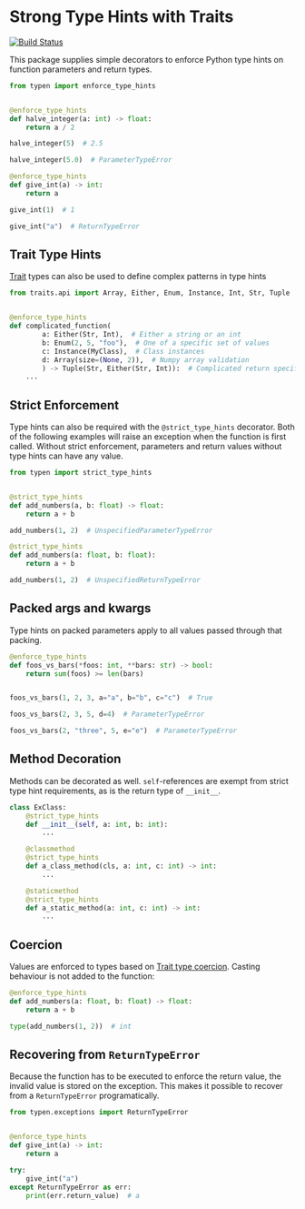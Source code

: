# Strong Type Hints with Traits

[![Build Status](https://travis-ci.org/k2bd/typen.svg?branch=master)](https://travis-ci.org/k2bd/typen)

This package supplies simple decorators to enforce Python type hints on function parameters and return types.

```python
from typen import enforce_type_hints


@enforce_type_hints
def halve_integer(a: int) -> float:
    return a / 2

halve_integer(5)  # 2.5

halve_integer(5.0)  # ParameterTypeError
```

```python
@enforce_type_hints
def give_int(a) -> int:
    return a

give_int(1)  # 1

give_int("a")  # ReturnTypeError
```

## Trait Type Hints

[Trait](https://github.com/enthought/traits) types can also be used to define complex patterns in type hints

```python
from traits.api import Array, Either, Enum, Instance, Int, Str, Tuple


@enforce_type_hints
def complicated_function(
        a: Either(Str, Int),  # Either a string or an int
        b: Enum(2, 5, "foo"),  # One of a specific set of values
        c: Instance(MyClass),  # Class instances
        d: Array(size=(None, 2)),  # Numpy array validation
        ) -> Tuple(Str, Either(Str, Int)):  # Complicated return specification
    ...
```

## Strict Enforcement

Type hints can also be required with the `@strict_type_hints` decorator. Both of the following examples will raise an exception when the function is first called. Without strict enforcement, parameters and return values without type hints can have any value.

```python
from typen import strict_type_hints


@strict_type_hints
def add_numbers(a, b: float) -> float:
    return a + b

add_numbers(1, 2)  # UnspecifiedParameterTypeError
```

```python
@strict_type_hints
def add_numbers(a: float, b: float):
    return a + b

add_numbers(1, 2)  # UnspecifiedReturnTypeError
```

## Packed args and kwargs

Type hints on packed parameters apply to all values passed through that packing.

```python
@enforce_type_hints
def foos_vs_bars(*foos: int, **bars: str) -> bool:
    return sum(foos) >= len(bars)


foos_vs_bars(1, 2, 3, a="a", b="b", c="c")  # True

foos_vs_bars(2, 3, 5, d=4)  # ParameterTypeError

foos_vs_bars(2, "three", 5, e="e")  # ParameterTypeError
```

## Method Decoration

Methods can be decorated as well. `self`-references are exempt from strict type hint requirements, as is the return type of `__init__`.

```python
class ExClass:
    @strict_type_hints
    def __init__(self, a: int, b: int):
        ...

    @classmethod
    @strict_type_hints
    def a_class_method(cls, a: int, c: int) -> int:
        ...

    @staticmethod
    @strict_type_hints
    def a_static_method(a: int, c: int) -> int:
        ...

```

## Coercion

Values are enforced to types based on [Trait type coercion](https://docs.enthought.com/traits/traits_user_manual/defining.html#trait-type-coercion). Casting behaviour is not added to the function:

```python
@enforce_type_hints
def add_numbers(a: float, b: float) -> float:
    return a + b

type(add_numbers(1, 2))  # int
```

## Recovering from `ReturnTypeError`

Because the function has to be executed to enforce the return value, the invalid value is stored on the exception. This makes it possible to recover from a `ReturnTypeError` programatically.

```python
from typen.exceptions import ReturnTypeError


@enforce_type_hints
def give_int(a) -> int:
    return a

try:
    give_int("a")
except ReturnTypeError as err:
    print(err.return_value)  # a
```